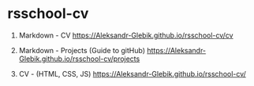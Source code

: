 # rsschool-cv

1. Markdown - CV
https://Aleksandr-Glebik.github.io/rsschool-cv/cv

2. Markdown - Projects (Guide to gitHub)
https://Aleksandr-Glebik.github.io/rsschool-cv/projects

3. CV - (HTML, CSS, JS)
https://Aleksandr-Glebik.github.io/rsschool-cv/

